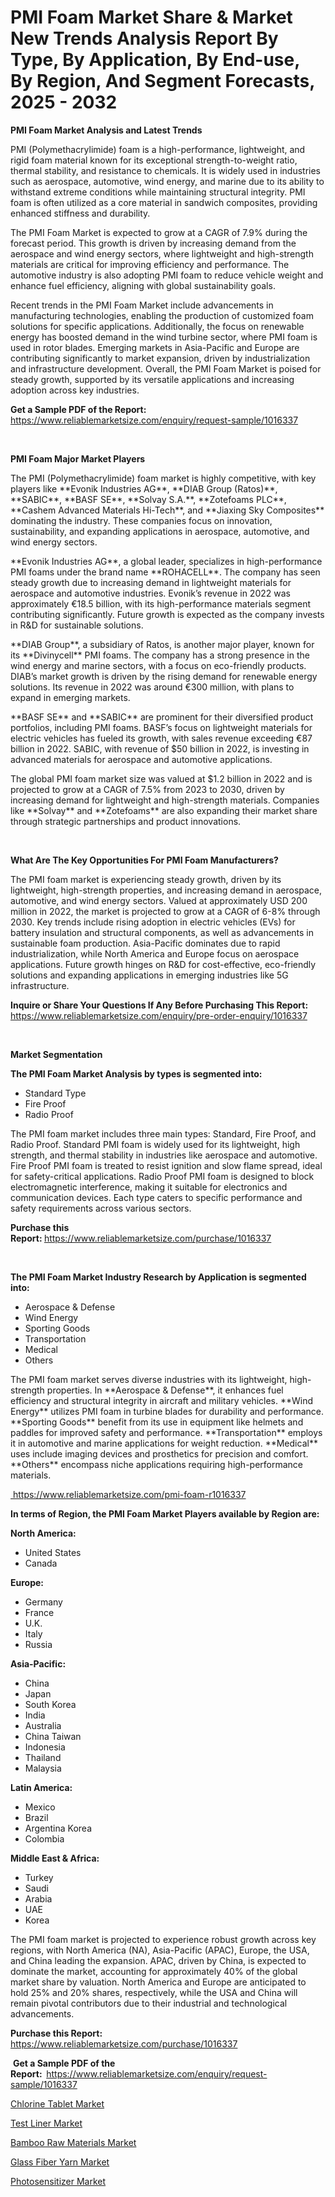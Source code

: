<p><h1>PMI Foam Market Share & Market New Trends Analysis Report By Type, By Application, By End-use, By Region, And Segment Forecasts, 2025 - 2032</h1></p><p><strong>PMI Foam Market Analysis and Latest Trends</strong></p>
<p><p>PMI (Polymethacrylimide) foam is a high-performance, lightweight, and rigid foam material known for its exceptional strength-to-weight ratio, thermal stability, and resistance to chemicals. It is widely used in industries such as aerospace, automotive, wind energy, and marine due to its ability to withstand extreme conditions while maintaining structural integrity. PMI foam is often utilized as a core material in sandwich composites, providing enhanced stiffness and durability.</p><p>The PMI Foam Market is expected to grow at a CAGR of 7.9% during the forecast period. This growth is driven by increasing demand from the aerospace and wind energy sectors, where lightweight and high-strength materials are critical for improving efficiency and performance. The automotive industry is also adopting PMI foam to reduce vehicle weight and enhance fuel efficiency, aligning with global sustainability goals.</p><p>Recent trends in the PMI Foam Market include advancements in manufacturing technologies, enabling the production of customized foam solutions for specific applications. Additionally, the focus on renewable energy has boosted demand in the wind turbine sector, where PMI foam is used in rotor blades. Emerging markets in Asia-Pacific and Europe are contributing significantly to market expansion, driven by industrialization and infrastructure development. Overall, the PMI Foam Market is poised for steady growth, supported by its versatile applications and increasing adoption across key industries.</p></p>
<p><strong>Get a Sample PDF of the Report:&nbsp;</strong> <a href="https://www.reliablemarketsize.com/enquiry/request-sample/1016337?utm_campaign=1884&utm_medium=2&utm_source=Github&utm_content=ia&utm_term=26012025&utm_id=pmi-foam">https://www.reliablemarketsize.com/enquiry/request-sample/1016337</a></p>
<p>&nbsp;</p>
<p><strong>PMI Foam Major Market Players</strong></p>
<p><p>The PMI (Polymethacrylimide) foam market is highly competitive, with key players like **Evonik Industries AG**, **DIAB Group (Ratos)**, **SABIC**, **BASF SE**, **Solvay S.A.**, **Zotefoams PLC**, **Cashem Advanced Materials Hi-Tech**, and **Jiaxing Sky Composites** dominating the industry. These companies focus on innovation, sustainability, and expanding applications in aerospace, automotive, and wind energy sectors.</p><p>**Evonik Industries AG**, a global leader, specializes in high-performance PMI foams under the brand name **ROHACELL**. The company has seen steady growth due to increasing demand in lightweight materials for aerospace and automotive industries. Evonik’s revenue in 2022 was approximately €18.5 billion, with its high-performance materials segment contributing significantly. Future growth is expected as the company invests in R&D for sustainable solutions.</p><p>**DIAB Group**, a subsidiary of Ratos, is another major player, known for its **Divinycell** PMI foams. The company has a strong presence in the wind energy and marine sectors, with a focus on eco-friendly products. DIAB’s market growth is driven by the rising demand for renewable energy solutions. Its revenue in 2022 was around €300 million, with plans to expand in emerging markets.</p><p>**BASF SE** and **SABIC** are prominent for their diversified product portfolios, including PMI foams. BASF’s focus on lightweight materials for electric vehicles has fueled its growth, with sales revenue exceeding €87 billion in 2022. SABIC, with revenue of $50 billion in 2022, is investing in advanced materials for aerospace and automotive applications.</p><p>The global PMI foam market size was valued at $1.2 billion in 2022 and is projected to grow at a CAGR of 7.5% from 2023 to 2030, driven by increasing demand for lightweight and high-strength materials. Companies like **Solvay** and **Zotefoams** are also expanding their market share through strategic partnerships and product innovations.</p></p>
<p>&nbsp;</p>
<p><strong>What Are The Key Opportunities For PMI Foam Manufacturers?</strong></p>
<p><p>The PMI foam market is experiencing steady growth, driven by its lightweight, high-strength properties, and increasing demand in aerospace, automotive, and wind energy sectors. Valued at approximately USD 200 million in 2022, the market is projected to grow at a CAGR of 6-8% through 2030. Key trends include rising adoption in electric vehicles (EVs) for battery insulation and structural components, as well as advancements in sustainable foam production. Asia-Pacific dominates due to rapid industrialization, while North America and Europe focus on aerospace applications. Future growth hinges on R&D for cost-effective, eco-friendly solutions and expanding applications in emerging industries like 5G infrastructure.</p></p>
<p><strong>Inquire or Share Your Questions If Any Before Purchasing This Report:</strong> <a href="https://www.reliablemarketsize.com/enquiry/pre-order-enquiry/1016337?utm_campaign=1884&utm_medium=2&utm_source=Github&utm_content=ia&utm_term=26012025&utm_id=pmi-foam">https://www.reliablemarketsize.com/enquiry/pre-order-enquiry/1016337</a></p>
<p>&nbsp;</p>
<p><strong>Market Segmentation</strong></p>
<p><strong>The PMI Foam Market Analysis by types is segmented into:</strong></p>
<p><ul><li>Standard Type</li><li>Fire Proof</li><li>Radio Proof</li></ul></p>
<p><p>The PMI foam market includes three main types: Standard, Fire Proof, and Radio Proof. Standard PMI foam is widely used for its lightweight, high strength, and thermal stability in industries like aerospace and automotive. Fire Proof PMI foam is treated to resist ignition and slow flame spread, ideal for safety-critical applications. Radio Proof PMI foam is designed to block electromagnetic interference, making it suitable for electronics and communication devices. Each type caters to specific performance and safety requirements across various sectors.</p></p>
<p><strong>Purchase this Report:&nbsp;</strong><a href="https://www.reliablemarketsize.com/purchase/1016337?utm_campaign=1884&utm_medium=2&utm_source=Github&utm_content=ia&utm_term=26012025&utm_id=pmi-foam">https://www.reliablemarketsize.com/purchase/1016337</a></p>
<p>&nbsp;</p>
<p><strong>The PMI Foam Market Industry Research by Application is segmented into:</strong></p>
<p><ul><li>Aerospace & Defense</li><li>Wind Energy</li><li>Sporting Goods</li><li>Transportation</li><li>Medical</li><li>Others</li></ul></p>
<p><p>The PMI foam market serves diverse industries with its lightweight, high-strength properties. In **Aerospace & Defense**, it enhances fuel efficiency and structural integrity in aircraft and military vehicles. **Wind Energy** utilizes PMI foam in turbine blades for durability and performance. **Sporting Goods** benefit from its use in equipment like helmets and paddles for improved safety and performance. **Transportation** employs it in automotive and marine applications for weight reduction. **Medical** uses include imaging devices and prosthetics for precision and comfort. **Others** encompass niche applications requiring high-performance materials.</p></p>
<p><a href="https://www.reliablemarketsize.com/pmi-foam-r1016337?utm_campaign=1884&utm_medium=2&utm_source=Github&utm_content=ia&utm_term=26012025&utm_id=pmi-foam">&nbsp;https://www.reliablemarketsize.com/pmi-foam-r1016337</a></p>
<p><strong>In terms of Region, the PMI Foam Market Players available by Region are:</strong></p>
<p>
    <p> <strong> North America: </strong>
        <ul>
            <li>United States</li>
            <li>Canada</li>
        </ul>
        </p> 
    <p> <strong> Europe: </strong>
        <ul>
            <li>Germany</li>
            <li>France</li>
            <li>U.K.</li>
            <li>Italy</li>
            <li>Russia</li>
        </ul>
        </p> 
    <p> <strong> Asia-Pacific: </strong>
        <ul>
            <li>China</li>
            <li>Japan</li>
            <li>South Korea</li>
            <li>India</li>
            <li>Australia</li>
            <li>China Taiwan</li>
            <li>Indonesia</li>
            <li>Thailand</li>
            <li>Malaysia</li>
        </ul>
        </p> 
    <p> <strong> Latin America: </strong>
        <ul>
            <li>Mexico</li>
            <li>Brazil</li>
            <li>Argentina Korea</li>
            <li>Colombia</li>
        </ul>
        </p> 
    <p> <strong> Middle East & Africa: </strong>
        <ul>
            <li>Turkey</li>
            <li>Saudi</li>
            <li>Arabia</li>
            <li>UAE</li>
            <li>Korea</li>
        </ul>
    </p>
    </p>
<p><p>The PMI foam market is projected to experience robust growth across key regions, with North America (NA), Asia-Pacific (APAC), Europe, the USA, and China leading the expansion. APAC, driven by China, is expected to dominate the market, accounting for approximately 40% of the global market share by valuation. North America and Europe are anticipated to hold 25% and 20% shares, respectively, while the USA and China will remain pivotal contributors due to their industrial and technological advancements.</p></p>
<p><strong>Purchase this Report: </strong><a href="https://www.reliablemarketsize.com/purchase/1016337?utm_campaign=1884&utm_medium=2&utm_source=Github&utm_content=ia&utm_term=26012025&utm_id=pmi-foam">https://www.reliablemarketsize.com/purchase/1016337</a></p>
<p>&nbsp;<strong>Get a Sample PDF of the Report:&nbsp;&nbsp;</strong><a href="https://www.reliablemarketsize.com/enquiry/request-sample/1016337?utm_campaign=1884&utm_medium=2&utm_source=Github&utm_content=ia&utm_term=26012025&utm_id=pmi-foam">https://www.reliablemarketsize.com/enquiry/request-sample/1016337</a></p>
<p><strong></strong></p>
<p><p><a href="https://github.com/yoshih12/Market-Research-Report-List-4/blob/main/chlorine-tablet-market.md?utm_campaign=1884&utm_medium=2&utm_source=Github&utm_content=ia&utm_term=26012025&utm_id=pmi-foam">Chlorine Tablet Market</a></p><p><a href="https://github.com/castoriffic/Market-Research-Report-List-5/blob/main/test-liner-market.md?utm_campaign=1884&utm_medium=2&utm_source=Github&utm_content=ia&utm_term=26012025&utm_id=pmi-foam">Test Liner Market</a></p><p><a href="https://github.com/ryanbell8967/Market-Research-Report-List-1/blob/main/bamboo-raw-materials-market.md?utm_campaign=1884&utm_medium=2&utm_source=Github&utm_content=ia&utm_term=26012025&utm_id=pmi-foam">Bamboo Raw Materials Market</a></p><p><a href="https://github.com/namvartiffer/Market-Research-Report-List-1/blob/main/glass-fiber-yarn-market.md?utm_campaign=1884&utm_medium=2&utm_source=Github&utm_content=ia&utm_term=26012025&utm_id=pmi-foam">Glass Fiber Yarn Market</a></p><p><a href="https://github.com/lynlynyusay/Market-Research-Report-List-1/blob/main/photosensitizer-market.md?utm_campaign=1884&utm_medium=2&utm_source=Github&utm_content=ia&utm_term=26012025&utm_id=pmi-foam">Photosensitizer Market</a></p></p>